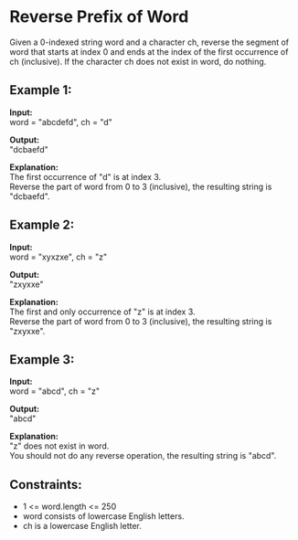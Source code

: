 # Reverse Prefix of Word

Given a 0-indexed string word and a character ch, reverse the segment of word that starts at index 0 and ends at the index of the first occurrence of ch (inclusive). If the character ch does not exist in word, do nothing.

## Example 1:

**Input:**  
word = "abcdefd", ch = "d"

**Output:**  
"dcbaefd"

**Explanation:**  
The first occurrence of "d" is at index 3.  
Reverse the part of word from 0 to 3 (inclusive), the resulting string is "dcbaefd".

## Example 2:

**Input:**  
word = "xyxzxe", ch = "z"

**Output:**  
"zxyxxe"

**Explanation:**  
The first and only occurrence of "z" is at index 3.  
Reverse the part of word from 0 to 3 (inclusive), the resulting string is "zxyxxe".

## Example 3:

**Input:**  
word = "abcd", ch = "z"

**Output:**  
"abcd"

**Explanation:**  
"z" does not exist in word.  
You should not do any reverse operation, the resulting string is "abcd".

## Constraints:

- 1 <= word.length <= 250
- word consists of lowercase English letters.
- ch is a lowercase English letter.
